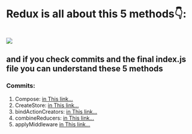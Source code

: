 <h1>Redux is all about this 5 methods👇:</h1> </br>
<img src="https://github.com/mryunt02/redux-v2/assets/90159617/a9a591a7-0a39-478c-8a0b-9fb66d8e53ee" />

<h2>and if you check commits and the final index.js file you can understand these 5 methods</h2>
<h3>Commits:</h3>
<ol>
  <li>Compose: <a href="https://github.com/mryunt02/redux-v2/commit/43233801214500f0749e633cc9eca13f2af13b3a">in This link...</a></li>
  <li>CreateStore: <a href="https://github.com/mryunt02/redux-v2/commit/97b8d9c6c1b6a5133fdd9a9f29adbae9fcf40a96">in This link...</a></li>
  <li>bindActionCreators: <a href="https://github.com/mryunt02/redux-v2/commit/fcfc3e2052a48db9201d26e2fcc2c3608c26136b">in This link...</a></li>
  <li>combineReducers: <a href="https://github.com/mryunt02/redux-v2/commit/63e93231d633a213a94c0118c010c176706eec9b">in This link...</a></li>
  <li>applyMiddleware <a href="https://github.com/mryunt02/redux-v2/commit/a77fe34b60c0f009084ed56da40aa7998561ba60">in This link...</a></li>

  
  
  

  

  
</ol>
